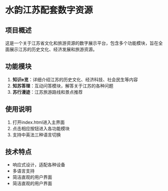 # 水韵江苏配套数字资源

## 项目概述

这是一个关于江苏省文化和旅游资源的数字展示平台，包含多个功能模块，旨在全面展示江苏的历史文化、经济发展和旅游资源。

## 功能模块

1. **知识е览**：详细介绍江苏的历史文化、经济科技、社会民生等内容
2. **知苏答理**：互动问答模块，解答关于江苏的各种问题
3. **苏行漫迹**：江苏旅游路线和景点推荐

## 使用说明

1. 打开index.html进入主界面
2. 点击相应按钮进入各功能模块
3. 支持中英法三种语言切换

## 技术特点

- 响应式设计，适配各种设备
- 多语言支持
- 简洁直观的用户界面
- 简洁直观的用户界面
